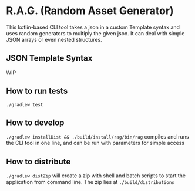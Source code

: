 
# R.A.G. (Random Asset Generator)

This kotlin-based CLI tool takes a json in a custom Template syntax and uses random generators to multiply the given json. It can deal with simple JSON arrays or even nested structures.

## JSON Template Syntax
WIP


## How to run tests
`./gradlew test`

## How to develop
`./gradlew installDist && ./build/install/rag/bin/rag` compiles and runs the CLI tool in one line, and can be run with parameters for simple access


## How to distribute

`./gradlew distZip` will create a zip with shell and batch scripts to start the application from command line. The zip lies at `./build/distributions`